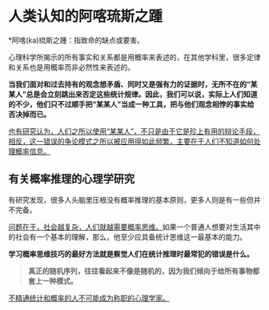 # 人类认知的阿喀琉斯之踵

*阿喀(ka)琉斯之踵：指致命的缺点或要害。

心理科学所揭示的所有事实和关系都是用概率来表述的，在其他学科里，很多定律和关系也是用概率而非必然性来表述的。

**当我们面对和过去持有的观念想矛盾、同时又是强有力的证据时，无所不在的“某某人”总是会立刻跳出来否定这些统计规律。因此，我们可以说，实际上人们知道的不少，他们只不过顺手把“某某人”当成一种工具，把与他们观念相悖的事实给否决掉而已。**

<u>也有研究认为，人们之所以使用“某某人”，不只是由于它是珍上有用的辩论手段，相反，这一错误的争论模式之所以被应用得如此频繁，主要在于人们不知道如何处理概率信息。</u>

## 有关概率推理的心理学研究

有研究发现，很多人头脑里压根没有概率推理的基本原则，更多人则是有一些但并不完备。

<u>问题在于，社会越复杂，人们就越需要概率思维。</u>如果一个普通人想要对生活其中的社会有一个基本的理解，那么，他至少应具备统计思维这一最基本的能力。

**学习概率思维技巧的最好方法就是察觉人们在统计推理时最常犯的错误是什么。**

> **真正的随机序列，往往看起来不像是随机的，因为我们倾向于给所有事物都套上一种模式。**

<u>不精通统计和概率的人不可能成为称职的心理学家。</u>



